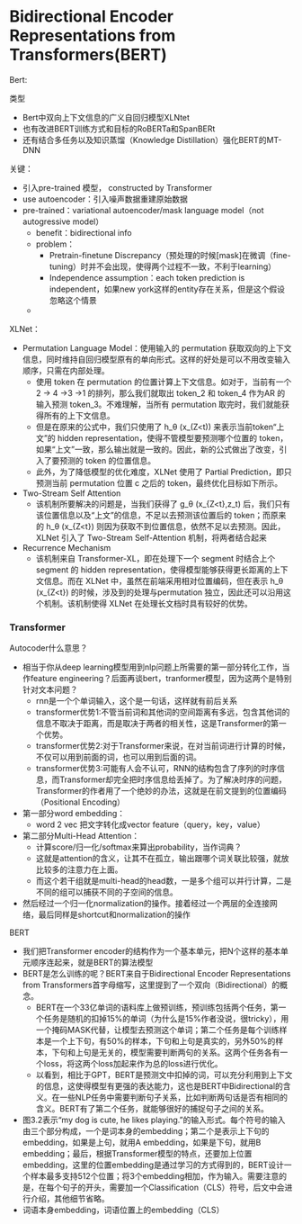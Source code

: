 # Bidirectional Encoder Representations from Transformers(BERT)





Bert:

类型

* Bert中双向上下文信息的广义自回归模型XLNtet
* 也有改进BERT训练方式和目标的RoBERTa和SpanBERt
* 还有结合多任务以及知识蒸馏（Knowledge Distillation）强化BERT的MT-DNN

关键：

* 引入pre-trained 模型， constructed by Transformer
* use autoencoder：引入噪声数据重建原始数据
* pre-trained：variational autoencoder/mask language model（not autogressive model）
  * benefit：bidirectional info
  * problem：
    * Pretrain-finetune Discrepancy（预处理的时候\[mask]在微调（fine-tuning）时并不会出现，使得两个过程不一致，不利于learning）
    * Independence assumption：each token prediction is independent，如果new york这样的entity存在关系，但是这个假设忽略这个情景
  *

XLNet：

* Permutation Language Model：使用输入的 permutation 获取双向的上下文信息，同时维持自回归模型原有的单向形式。这样的好处是可以不用改变输入顺序，只需在内部处理。
  * 使用 token 在 permutation 的位置计算上下文信息。如对于，当前有一个 2 -> 4 ->3 ->1 的排列，那么我们就取出 token\_2 和 token\_4 作为AR 的输入预测 token\_3。不难理解，当所有 permutation 取完时，我们就能获得所有的上下文信息。
  * 但是在原来的公式中，我们只使用了 h\_θ (x\_(Z\<t)) 来表示当前token“上文”的 hidden representation，使得不管模型要预测哪个位置的 token，如果“上文”一致，那么输出就是一致的。因此，新的公式做出了改变，引入了要预测的 token 的位置信息。
  * 此外，为了降低模型的优化难度，XLNet 使用了 Partial Prediction，即只预测当前 permutation 位置 c 之后的 token，最终优化目标如下所示。
* Two-Stream Self Attention
  * 该机制所要解决的问题是，当我们获得了 g\_θ (x\_{Z\<t},z\_t) 后，我们只有该位置信息以及“上文”的信息，不足以去预测该位置后的 token；而原来的 h\_θ (x\_{Z\<t}) 则因为获取不到位置信息，依然不足以去预测。因此，XLNet 引入了 Two-Stream Self-Attention 机制，将两者结合起来
* Recurrence Mechanism
  * 该机制来自 Transformer-XL，即在处理下一个 segment 时结合上个 segment 的 hidden representation，使得模型能够获得更长距离的上下文信息。而在 XLNet 中，虽然在前端采用相对位置编码，但在表示 h\_θ (x\_{Z\<t}) 的时候，涉及到的处理与permutation 独立，因此还可以沿用这个机制。该机制使得 XLNet 在处理长文档时具有较好的优势。

### Transformer

Autocoder什么意思？

* 相当于你从deep learning模型用到nlp问题上所需要的第一部分转化工作，当作feature engineering？后面再谈bert，tranformer模型，因为这两个是特别针对文本问题？
  * rnn是一个个单词输入，这个是一句话，这样就有前后关系
  * transformer优势1:不管当前词和其他词的空间距离有多远，包含其他词的信息不取决于距离，而是取决于两者的相关性，这是Transformer的第一个优势。
  * transformer优势2:对于Transformer来说，在对当前词进行计算的时候，不仅可以用到前面的词，也可以用到后面的词。
  * transformer优势3:可能有人会不认可，RNN的结构包含了序列的时序信息，而Transformer却完全把时序信息给丢掉了。为了解决时序的问题，Transformer的作者用了一个绝妙的办法，这就是在前文提到的位置编码（Positional Encoding）
* 第一部分word embedding：
  * word 2 vec 把文字转化成vector feature（query，key，value）
* 第二部分Multi-Head Attention：
  * 计算score/归一化/softmax来算出probability，当作词典？
  * 这就是attention的含义，让其不在孤立，输出跟哪个词关联比较强，就放比较多的注意力在上面。
  * 而这个若干组就是multi-head的head数，一是多个组可以并行计算，二是不同的组可以捕获不同的子空间的信息。
* 然后经过一个归一化normalization的操作。接着经过一个两层的全连接网络，最后同样是shortcut和normalization的操作

BERT

* 我们把Transformer encoder的结构作为一个基本单元，把N个这样的基本单元顺序连起来，就是BERT的算法模型
* BERT是怎么训练的呢？BERT来自于Bidirectional Encoder Representations from Transformers首字母缩写，这里提到了一个双向（Bidirectional）的概念。
  * BERT在一个33亿单词的语料库上做预训练，预训练包括两个任务，第一个任务是随机的扣掉15%的单词（为什么是15%作者没说，很tricky），用一个掩码MASK代替，让模型去预测这个单词；第二个任务是每个训练样本是一个上下句，有50%的样本，下句和上句是真实的，另外50%的样本，下句和上句是无关的，模型需要判断两句的关系。这两个任务各有一个loss，将这两个loss加起来作为总的loss进行优化。
  * 以看到，相比于GPT，BERT是预测文中扣掉的词，可以充分利用到上下文的信息，这使得模型有更强的表达能力，这也是BERT中Bidirectional的含义。在一些NLP任务中需要判断句子关系，比如判断两句话是否有相同的含义。BERT有了第二个任务，就能够很好的捕捉句子之间的关系。
* 图3.2表示“my dog is cute, he likes playing.”的输入形式。每个符号的输入由三个部分构成，一个是词本身的embedding；第二个是表示上下句的embedding，如果是上句，就用A embedding，如果是下句，就用B embedding；最后，根据Transformer模型的特点，还要加上位置embedding，这里的位置embedding是通过学习的方式得到的，BERT设计一个样本最多支持512个位置；将3个embedding相加，作为输入。需要注意的是，在每个句子的开头，需要加一个Classification（CLS）符号，后文中会进行介绍，其他细节省略。
* 词语本身embedding，词语位置上的embedding（CLS）
